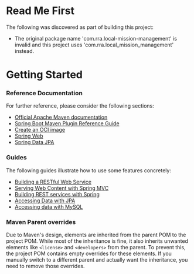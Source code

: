 # Read Me First
The following was discovered as part of building this project:

* The original package name 'com.rra.local-mission-management' is invalid and this project uses 'com.rra.local_mission_management' instead.

# Getting Started

### Reference Documentation
For further reference, please consider the following sections:

* [Official Apache Maven documentation](https://maven.apache.org/guides/index.html)
* [Spring Boot Maven Plugin Reference Guide](https://docs.spring.io/spring-boot/docs/3.2.8/maven-plugin/reference/html/)
* [Create an OCI image](https://docs.spring.io/spring-boot/docs/3.2.8/maven-plugin/reference/html/#build-image)
* [Spring Web](https://docs.spring.io/spring-boot/docs/3.2.8/reference/htmlsingle/index.html#web)
* [Spring Data JPA](https://docs.spring.io/spring-boot/docs/3.2.8/reference/htmlsingle/index.html#data.sql.jpa-and-spring-data)

### Guides
The following guides illustrate how to use some features concretely:

* [Building a RESTful Web Service](https://spring.io/guides/gs/rest-service/)
* [Serving Web Content with Spring MVC](https://spring.io/guides/gs/serving-web-content/)
* [Building REST services with Spring](https://spring.io/guides/tutorials/rest/)
* [Accessing Data with JPA](https://spring.io/guides/gs/accessing-data-jpa/)
* [Accessing data with MySQL](https://spring.io/guides/gs/accessing-data-mysql/)

### Maven Parent overrides

Due to Maven's design, elements are inherited from the parent POM to the project POM.
While most of the inheritance is fine, it also inherits unwanted elements like `<license>` and `<developers>` from the parent.
To prevent this, the project POM contains empty overrides for these elements.
If you manually switch to a different parent and actually want the inheritance, you need to remove those overrides.

